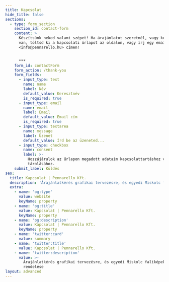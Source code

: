 ```yaml
---
title: Kapcsolat
hide_title: false
sections:
  - type: form_section
    section_id: contact-form
    content: >
      Készítsünk neked valami szépet! Ha árajánlatot szeretnél, vagy kérdésed 
      van, töltsd ki a kapcsolati űrlapot az oldalon, vagy írj egy emailt az
      <info@pennarello.hu> címen!


      ***
    form_id: contactForm
    form_action: /thank-you
    form_fields:
      - input_type: text
        name: name
        label: Név
        default_value: Keresztnév
        is_required: true
      - input_type: email
        name: email
        label: Email
        default_value: Email cím
        is_required: true
      - input_type: textarea
        name: message
        label: Üzenet
        default_value: Írd be az üzeneted...
      - input_type: checkbox
        name: consent
        label: >-
          Hozzájárulok az űrlapon megadott adataim kapcsolattartáshoz való
          tárolásához.
    submit_label: Küldés
seo:
  title: Kapcsolat | Pennarello Kft.
  description: 'Árajánlatkérés grafikai tervezésre, és egyedi Miskolc faliképek rendelése'
  extra:
    - name: 'og:type'
      value: website
      keyName: property
    - name: 'og:title'
      value: Kapcsolat | Pennarello Kft.
      keyName: property
    - name: 'og:description'
      value: Kapcsolat | Pennarello Kft.
      keyName: property
    - name: 'twitter:card'
      value: summary
    - name: 'twitter:title'
      value: Kapcsolat | Pennarello Kft.
    - name: 'twitter:description'
      value: >-
        Árajánlatkérés grafikai tervezésre, és egyedi Miskolc faliképek
        rendelése
layout: advanced
---
```

